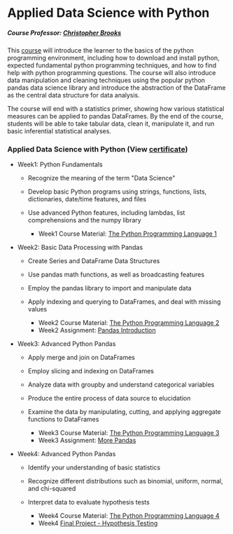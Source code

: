# Applied Data Science with Python
##### Course Professor: [Christopher Brooks](https://www.si.umich.edu/people/christopher-brooks)

This [course](https://www.coursera.org/learn/python-data-analysis) will introduce the learner to the basics of the python programming environment, including how to download and install python, expected fundamental python programming techniques, and how to find help with python programming questions. The course will also introduce data manipulation and cleaning techniques using the popular python pandas data science library and introduce the abstraction of the DataFrame as the central data structure for data analysis. 

The course will end with a statistics primer, showing how various statistical measures can be applied to pandas DataFrames. By the end of the course, students will be able to take tabular data, clean it,  manipulate it, and run basic inferential statistical analyses.

### Applied Data Science with Python (View [certificate](https://github.com/LeonFData/Data-Science-in-Python/blob/master/Data%20Science%20in%20Python/Certificate.pdf))
- Week1: Python Fundamentals

  - Recognize the meaning of the term "Data Science"
  - Develop basic Python programs using strings, functions, lists, dictionaries, date/time features, and files
  - Use advanced Python features, including lambdas, list comprehensions and the numpy library

    - Week1 Course Material: [The Python Programming Language 1](https://github.com/LeonFData/Data-Science-in-Python/blob/master/Data%20Science%20in%20Python/Week%2B1.ipynb) 

- Week2: Basic Data Processing with Pandas

  - Create Series and DataFrame Data Structures
  - Use pandas math functions, as well as broadcasting features
  - Employ the pandas library to import and manipulate data
  - Apply indexing and querying to DataFrames, and deal with missing values

    - Week2 Course Material: [The Python Programming Language 2](https://github.com/LeonFData/Data-Science-in-Python/blob/master/Data%20Science%20in%20Python/Week%2B2.ipynb) 
    - Week2 Assignment: [Pandas Introduction](https://github.com/LeonFData/Data-Science-in-Python/blob/master/Data%20Science%20in%20Python/Assignment%202%20-%20Pandas%20Introduction.ipynb)

- Week3: Advanced Python Pandas

  - Apply merge and join on DataFrames
  - Employ slicing and indexing on DataFrames
  - Analyze data with groupby and understand categorical variables
  - Produce the entire process of data source to elucidation
  - Examine the data by manipulating, cutting, and applying aggregate functions to DataFrames

    - Week3 Course Material: [The Python Programming Language 3](https://github.com/LeonFData/Data-Science-in-Python/blob/master/Data%20Science%20in%20Python/Week%2B3.ipynb) 
    - Week3 Assignment: [More Pandas](https://github.com/LeonFData/Data-Science-in-Python/blob/master/Data%20Science%20in%20Python/Assignment%203%20-%20More%20Pandas.ipynb)

- Week4: Advanced Python Pandas

  - Identify your understanding of basic statistics
  - Recognize different distributions such as binomial, uniform, normal, and chi-squared
  - Interpret data to evaluate hypothesis tests

    - Week4 Course Material: [The Python Programming Language 4](https://github.com/LeonFData/Data-Science-in-Python/blob/master/Data%20Science%20in%20Python/Week%2B4.ipynb) 
    - Week4 [Final Project - Hypothesis Testing](https://github.com/LeonFData/Data-Science-in-Python/blob/master/Data%20Science%20in%20Python/Final%20Project%20-%20Hypothesis%20Testing%20-%20Copy.ipynb)
				
	
				
				
